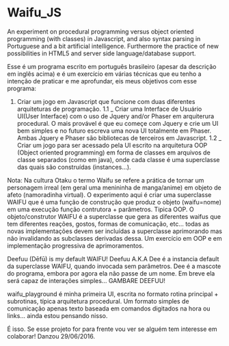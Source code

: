 # Waifu_JS
An experiment on procedural programming versus object oriented programming (with classes) in Javascript, and also syntax parsing in Portuguese and a bit artificial intelligence. Furthermore the practice of new possibilities in HTML5 and server side language/database support.

Esse é um programa escrito em português brasileiro (apesar da descrição em inglês acima) e é um exercício em várias técnicas que eu tenho a intenção de praticar e me aprofundar, eis meus objetivos com esse programa:

1) Criar um jogo em Javascript que funcione com duas diferentes arquiteturas de programação. 1.1 _ Criar uma Interface de Usuário UI(User Interface) com o uso de Jquery and/or Phaser em arquiterura procedural. O mais provável é que eu começe com Jquery e crie um UI bem simples e no futuro escreva uma nova UI totalmente em Phaser. Ambas Jquery e Phaser são bibliotecas de terceiros em Javascript. 1.2 _ Criar um jogo para ser acessado pela UI escrito na arquitetura OOP (Object oriented programming) em forma de classes em arquivos de classe separados (como em java), onde cada classe é uma superclasse das quais são construídas (instances...).

Nota: Na cultura Otaku o termo Waifu se refere a prática de tornar um personagem irreal (em geral uma menininha de manga/anime) em objeto de afeto (namoradinha virtual). O experimento aqui é criar uma superclasse WAIFU que é uma função de construção que produz o objeto (waifu=nome) em uma execução função contrutora + parâmetros. Tipica OOP. O objeto/construtor WAIFU é a superclasse que gera as diferentes waifus que tem diferentes reações, gostos, formas de comunicação, etc... todas as novas implementações devem ser incluídas a superclasse aprimorando mas não invalidando as subclasses derivadas dessa. Um exercício em OOP e em implementação progressiva de aprimoramentos.

Deefuu (Dēfū) is my default WAIFU! Deefuu A.K.A Dee é a instancia default da superclasse WAIFU, quando invocada sem parâmetros. Dee é a mascote do programa, embora por agora ela não passe de um nome. Em breve ela será capaz de interações simples... GAMBARE DEEFUU!

waifu_playground é minha primeira UI, escrita no formato rotina principal + subrotinas, típica arquitetura procedural. Um formato simples de comunicação apenas texto baseada em comandos digitados na hora ou links... ainda estou pensando nisso.

É isso. Se esse projeto for para frente vou ver se alguém tem interesse em colaborar! Danzou 29/06/2016.
